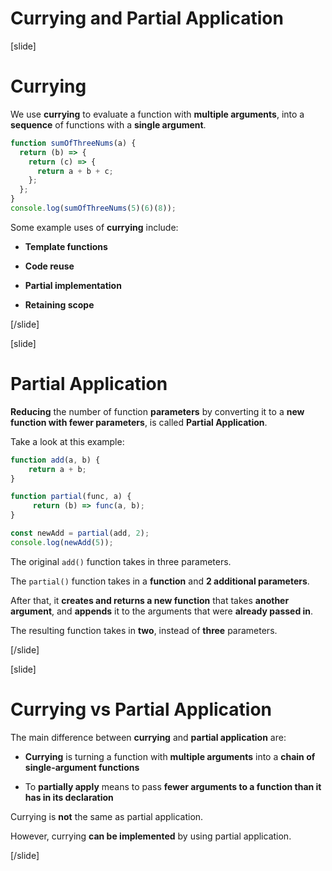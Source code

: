 # Currying and Partial Application

[slide]
# Currying

We use **currying** to evaluate a function with **multiple arguments**, into a **sequence** of functions with a **single argument**.

```js live
function sumOfThreeNums(a) {
  return (b) => {
    return (c) => {
      return a + b + c;
    };
  };
}
console.log(sumOfThreeNums(5)(6)(8));
```

Some example uses of **currying** include:

- **Template functions**

- **Code reuse**

- **Partial implementation**

- **Retaining scope**

[/slide]

[slide]
# Partial Application

**Reducing** the number of function **parameters** by converting it to a **new function with fewer parameters**, is called **Partial Application**.

Take a look at this example:

```js live 
function add(a, b) {
    return a + b;
}

function partial(func, a) {
     return (b) => func(a, b);
}

const newAdd = partial(add, 2);
console.log(newAdd(5));
```

The original `add()` function takes in three parameters.

The `partial()` function takes in a **function** and **2 additional parameters**. 

After that, it **creates and returns a new function** that takes **another argument**, and **appends** it to the arguments that were **already passed in**.

The resulting function takes in **two**, instead of **three** parameters.

[/slide]

[slide]
# Currying vs Partial Application

The main difference between **currying** and **partial application** are:

- **Currying** is turning a function with **multiple arguments** into a **chain of single-argument functions**

- To **partially apply** means to pass **fewer arguments to a function than it has in its declaration**

Currying is **not** the same as partial application.

However, currying **can be implemented** by using partial application.

[/slide]
